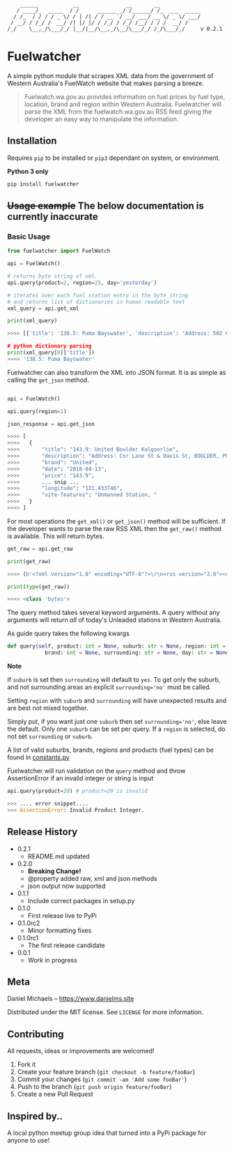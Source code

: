 ```
    ______           __               __       __             
   / ____/_  _____  / /      ______ _/ /______/ /_  ___  _____
  / /_  / / / / _ \/ / | /| / / __ `/ __/ ___/ __ \/ _ \/ ___/
 / __/ / /_/ /  __/ /| |/ |/ / /_/ / /_/ /__/ / / /  __/ /    
/_/    \__,_/\___/_/ |__/|__/\__,_/\__/\___/_/ /_/\___/_/     v 0.2.1
```

# Fuelwatcher

A simple python module that scrapes XML data from the government of Western Australia's FuelWatch website that makes parsing a breeze.

>Fuelwatch.wa.gov.au provides information on fuel prices by fuel type, location, brand and region within Western Australia. 
> Fuelwatcher will parse the XML from the fuelwatch.wa.gov.au RSS feed giving the developer an easy way to manipulate the information.

## Installation

Requires `pip` to be installed or `pip3` dependant on system, or environment. 

**Python 3 only**

```sh
pip install fuelwatcher
```

## ~~Usage example~~ The below documentation is currently inaccurate

### Basic Usage

```python
from fuelwatcher import FuelWatch

api = FuelWatch()

# returns byte string of xml.
api.query(product=2, region=25, day='yesterday')

# iterates over each fuel station entry in the byte string
# and returns list of dictionaries in human readable text
xml_query = api.get_xml

print(xml_query)

>>>> [{'title': '138.5: Puma Bayswater', 'description': 'Address: 502 Guildford Rd, BAYSWATER, Phone: (08) 9379 1322, Open 24 hours', 'brand': 'Puma', 'date': '2018-04-05', 'price': '138.5', 'trading-name': 'Puma Bayswater', 'location': 'BAYSWATER', 'address': '502 Guildford Rd', 'phone': '(08) 9379 1322', 'latitude': '-31.919556', 'longitude': '115.929069', 'site-features': ', Open 24 hours'} ..snip... '}]

# python dictionary parsing
print(xml_query[0]['title'])
>>>> '138.5: Puma Bayswater'

```

Fuelwatcher can also transform the XML into JSON format. It is as simple as calling the `get_json` method.

```python

api = FuelWatch()

api.query(region=1)

json_response = api.get_json

>>>> [
>>>>   {
>>>>       "title": "143.9: United Boulder Kalgoorlie",
>>>>       "description": "Address: Cnr Lane St & Davis St, BOULDER, Phone: (08) 9093 1543",
>>>>       "brand": "United",
>>>>       "date": "2018-04-13",
>>>>       "price": "143.9",
>>>>       ... snip ...
>>>>       "longitude": "121.433746",
>>>>       "site-features": "Unmanned Station, "
>>>>   }
>>>> ]
```

For most operations the `get_xml()` or `get_json()` method will be sufficient. If the developer wants to parse the raw RSS XML then the `get_raw()` method is available.
This will return bytes.

```python
get_raw = api.get_raw

print(get_raw)

>>>> (b'<?xml version="1.0" encoding="UTF-8"?>\r\n<rss version="2.0"><channel><title>FuelWatch Prices For North of River</title><ttl>720</ttl><link>http://www.fuelwatch.wa.gov.au</link><description>05/04/2018 - North of River</description><language>en-us</language><copyright>Copyright 2005 FuelWatch... snip...</item></channel></rss>\r\n')

print(type(get_raw))

>>>> <class 'bytes'>

```

The query method takes several keyword arguments. 
A query without any arguments will return *all* of today's Unleaded stations in Western Australia.

As guide query takes the following kwargs

```python
def query(self, product: int = None, suburb: str = None, region: int = None, 
            brand: int = None, surrounding: str = None, day: str = None):
```

**Note**

If `suburb` is set then `surrounding` will default to `yes`. To get only the suburb, and not surrounding areas an explicit `surrounding='no'` must be called. 

Setting `region` with `suburb` and `surrounding` will have unexpected results and are best not mixed together.

Simply put, if you want just one `suburb` then set `surrounding='no'`, else leave the default. Only one `suburb` can be set per query. If a `region` is selected, do not set `surrounding` or `suburb`.

A list of valid suburbs, brands, regions and products (fuel types) can be found in [constants.py](https://github.com/danielmichaels/fuelwatcher/blob/master/fuelwatcher/constants.py) 

Fuelwatcher will run validation on the `query` method and throw AssertionError if an invalid integer or string is input

```python
api.query(product=20) # product=20 is invalid

>>> .... error snippet....
>>> AssertionError: Invalid Product Integer.
```

## Release History

* 0.2.1
    * README.md updated
* 0.2.0
    * __Breaking Change!__
    * @property added raw, xml and json methods
    * json output now supported
* 0.1.1
    * Include correct packages in setup.py
* 0.1.0
    * First release live to PyPi
* 0.1.0rc2
    * Minor formatting fixes
* 0.1.0rc1
    * The first release candidate
* 0.0.1
    * Work in progress

## Meta

Daniel Michaels – https://www.danielms.site

Distributed under the MIT license. See ``LICENSE`` for more information.

## Contributing

All requests, ideas or improvements are welcomed!

1. Fork it
2. Create your feature branch (`git checkout -b feature/fooBar`)
3. Commit your changes (`git commit -am 'Add some fooBar'`)
4. Push to the branch (`git push origin feature/fooBar`)
5. Create a new Pull Request

## Inspired by..

A local python meetup group idea that turned into a PyPi package for anyone to use!
